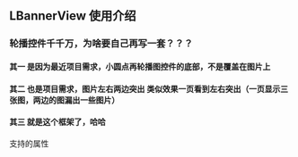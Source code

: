 ## LBannerView 使用介绍

### 轮播控件千千万，为啥要自己再写一套？？？

#### 其一 是因为最近项目需求，小圆点再轮播图控件的底部，不是覆盖在图片上

#### 其二 也是项目需求，图片左右两边突出 类似效果一页看到左右突出（一页显示三张图，两边的图漏出一些图片）

#### 其三 就是这个框架了，哈哈

支持的属性
